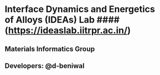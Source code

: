 # Interface Dynamics and Energetics of Alloys (IDEAs) Lab #### (https://ideaslab.iitrpr.ac.in/)

## Materials Informatics Group
## Developers: @d-beniwal 

